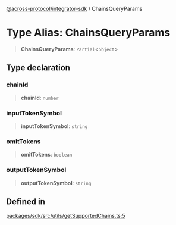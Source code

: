 [@across-protocol/integrator-sdk](../README.md) / ChainsQueryParams

# Type Alias: ChainsQueryParams

> **ChainsQueryParams**: `Partial`\<`object`\>

## Type declaration

### chainId

> **chainId**: `number`

### inputTokenSymbol

> **inputTokenSymbol**: `string`

### omitTokens

> **omitTokens**: `boolean`

### outputTokenSymbol

> **outputTokenSymbol**: `string`

## Defined in

[packages/sdk/src/utils/getSupportedChains.ts:5](https://github.com/across-protocol/toolkit/blob/0408e9d38e7f5e4687131c33ea4b58d12a946b0d/packages/sdk/src/utils/getSupportedChains.ts#L5)
